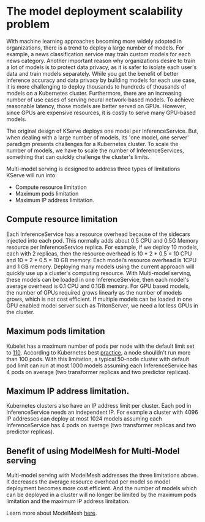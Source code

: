 # The model deployment scalability problem

With machine learning approaches becoming more widely adopted in organizations,
there is a trend to deploy a large number of models.
For example, a news classification service may train custom models for each news category.
Another important reason why organizations desire to train a lot of models is to protect data privacy,
as it is safer to isolate each user's data and train models separately.
While you get the benefit of better inference accuracy and data privacy by building models for each use case,
it is more challenging to deploy thousands to hundreds of thousands of models on a Kubernetes cluster.
Furthermore, there are an increasing number of use cases of serving neural network-based models.
To achieve reasonable latency, those models are better served on GPUs.
However, since GPUs are expensive resources, it is costly to serve many GPU-based models.

The original design of KServe deploys one model per InferenceService.
But, when dealing with a large number of models,  its 'one model, one server' paradigm presents challenges for a Kubernetes cluster.
To scale the number of models, we have to scale the number of InferenceServices,
something that can quickly challenge the cluster's limits.

Multi-model serving is designed to address three types of limitations KServe will run into:

- Compute resource limitation
- Maximum pods limitation
- Maximum IP address limitation.

## Compute resource limitation
Each InferenceService has a resource overhead because of the sidecars injected into each pod.
This normally adds about 0.5 CPU and 0.5G Memory resource per InferenceService replica.
For example, if we deploy 10 models, each with 2 replicas, then the resource overhead is 10 * 2 * 0.5 = 10 CPU and 10 * 2 * 0.5 = 10 GB memory.
Each model’s resource overhead is 1CPU and 1 GB memory.
Deploying many models using the current approach will quickly use up a cluster's computing resource.
With Multi-model serving, these models can be loaded in one InferenceService,
then each model's average overhead is 0.1 CPU and 0.1GB memory.
For GPU based models, the number of GPUs required grows linearly as the number of models grows, which is not cost efficient.
If multiple models can be loaded in one GPU enabled model server such as TritonServer, we need a lot less GPUs in the cluster.

## Maximum pods limitation
Kubelet has a maximum number of pods per node with the default limit set to [110](https://kubernetes.io/docs/reference/command-line-tools-reference/kubelet/).
According to Kubernetes best [practice](https://kubernetes.io/docs/setup/best-practices/cluster-large/),
a node shouldn't run more than 100 pods.
With this limitation, a typical 50-node cluster with default pod limit can run at most 1000 models
 assuming each InferenceService has 4 pods on average (two transformer replicas and two predictor replicas).

## Maximum IP address limitation.
Kubernetes clusters also have an IP address limit per cluster.
Each pod in InferenceService needs an independent IP.
For example a cluster with 4096 IP addresses can deploy at most 1024 models assuming each InferenceService has 4 pods on average (two transformer replicas and two predictor replicas).

## Benefit of using ModelMesh for Multi-Model serving
Multi-model serving with ModelMesh addresses the three limitations above.
It decreases the average resource overhead per model so model deployment becomes more cost efficient.
And the number of models which can be deployed in a cluster will no longer be limited
by the maximum pods limitation and the maximum IP address limitation.

Learn more about ModelMesh [here]().
